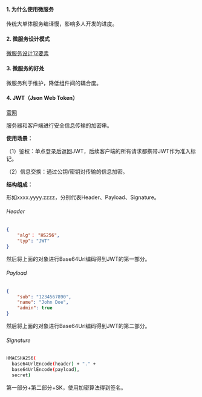 #### 1. 为什么使用微服务

传统大单体服务编译慢，影响多人开发的进度。

#### 2. 微服务设计模式

[微服务设计12要素](https://12factor.net/)

#### 3. 微服务的好处

微服务利于维护，降低组件间的耦合度。

#### 4. JWT（Json Web Token）

[官网](https://jwt.io/)

服务器和客户端进行安全信息传输的加密串。

**使用场景：**

（1）鉴权：单点登录后返回JWT，后续客户端的所有请求都携带JWT作为准入标记。

（2）信息交换：通过公钥/密钥对传输的信息加密。

**结构组成：**

形如xxxx.yyyy.zzzz，分别代表Header、Payload、Signature。



###### Header

```json
{
    "alg"： "HS256",
    "typ": "JWT"
}
```

然后将上面的对象进行Base64Url编码得到JWT的第一部分。

###### Payload

```json
{
    "sub": "1234567890",
    "name": "John Doe",
  	"admin": true
}
```

然后将上面的对象进行Base64Url编码得到JWT的第二部分。

###### Signature

```bash
HMACSHA256(
  base64UrlEncode(header) + "." +
  base64UrlEncode(payload),
  secret)
```

第一部分+第二部分+SK，使用加密算法得到签名。